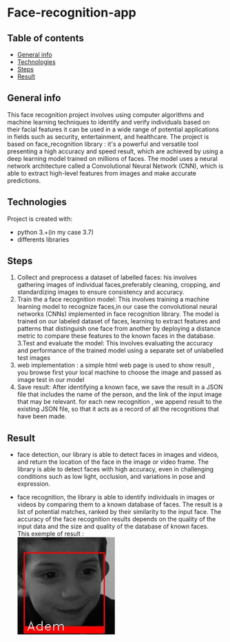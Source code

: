 # Face-recognition-app
## Table of contents
* [General info](#general-info)
* [Technologies](#technologies)
* [Steps](#steps)
* [Result](#Result)

## General info
This face recognition project  involves using computer algorithms and machine learning techniques to identify and verify individuals 
based on their facial features  it can be used in a wide range of potential applications in fields such as security, entertainment, and healthcare.
The project is based on  face_recognition library : it's a powerful and versatile tool  presenting a high accuracy and speed result, which are achieved by using a deep learning model trained
on millions of faces. The model uses a neural network architecture called a Convolutional Neural Network (CNN),
which is able to extract high-level features from images and make accurate predictions.


## Technologies
Project is created with:
* python 3.+(in my case 3.7)
* differents libraries 

## Steps
1. Collect and preprocess a dataset of labelled faces: his involves gathering images of individual faces,preferably  cleaning, cropping, and standardizing images 
to ensure consistency and accuracy.
2. Train  the a face recognition model: This involves  training a machine learning model to recognize faces,in our case the convolutional neural networks (CNNs) implemented in face recognition library. 
The model is trained on our  labeled dataset of faces, learning to extract features and patterns that distinguish one face from another by deploying a distance metric to compare these features to the known faces in the database.
3.Test and evaluate the model: This involves evaluating the accuracy and performance of the trained model using a separate set of unlabelled test images 
4. web implementation : a simple html web page is used to show result , you browse first  your local machine to choose the image and passed  as image test in our model
5. Save result: After identifying a known face, we save the result in a JSON file that includes the name of the person, and the link of the input image that may be relevant.
for  each  new recognition , we append result to the existing JSON file, so that it acts as a record of all the recognitions that have been made.

## Result 
* face detection, our library is able to detect faces in images and videos, and return the location of the face in the image or video frame.
The library is able to detect faces with high accuracy, even in challenging conditions such as low light, occlusion, and variations in pose and expression.

* face recognition, the library is able to identify individuals in images or videos by comparing them to a known database of faces. 
The result is a list of potential matches, ranked by their similarity to the input face.
The accuracy of the face recognition results depends on the quality of the input data and the size and quality of the database of known faces.  
This exemple of result :  
![detection and recognition face](https://github.com/oumaima-sboui/Face-recognition-app/blob/master/output.jpg)
